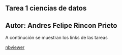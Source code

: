 ## Tarea 1 ciencias de datos

## Autor: Andres Felipe Rincon Prieto

A continución se muestran los links de las tareas

[nbviewer](https://nbviewer.jupyter.org/github/afrinconp/CienciadeDatos/blob/main/Tarea_Regresion_lineal/RegresionLineal.ipynb)
